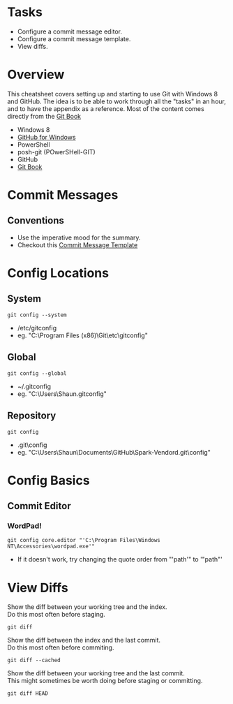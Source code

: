 [Git Book]: http://git-scm.com/book
[GitHub for Windows]: http://windows.github.com
[Commit Message Template]: http://tbaggery.com/2008/04/19/a-note-about-git-commit-messages.html

# Tasks

* Configure a commit message editor.
* Configure a commit message template.
* View diffs.

# Overview

This cheatsheet covers setting up and starting to use Git with Windows 8 and GitHub.
The idea is to be able to work through all the "tasks" in an hour, and to have the appendix as a reference.
Most of the content comes directly from the [Git Book]

* Windows 8
* [GitHub for Windows]
* PowerShell
* posh-git (POwerSHell-GIT)
* GitHub
* [Git Book]

# Commit Messages

## Conventions

* Use the imperative mood for the summary.
* Checkout this [Commit Message Template]

# Config Locations 

## System

    git config --system
    
* /etc/gitconfig  
* eg. "C:\Program Files (x86)\Git\etc\gitconfig"

## Global

    git config --global
    
* ~/.gitconfig  
* eg. "C:\Users\Shaun\.gitconfig"

## Repository

    git config 

* .git\config  
* eg. "C:\Users\Shaun\Documents\GitHub\Spark-Vendord\.git\config"

# Config Basics

## Commit Editor

### WordPad!

    git config core.editor "'C:\Program Files\Windows NT\Accessories\wordpad.exe'"
    
* If it doesn't work, try changing the quote order from "'path'" to '"path"'

# View Diffs

Show the diff between your working tree and the index.  
Do this most often before staging.

    git diff 

Show the diff between the index and the last commit.  
Do this most often before commiting.

    git diff --cached
    
Show the diff between your working tree and the last commit.  
This might sometimes be worth doing before staging or committing.

    git diff HEAD
